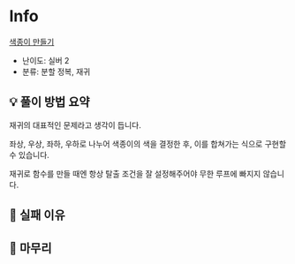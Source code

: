 # Info
[색종이 만들기](https://boj.kr/2630)

- 난이도: 실버 2
- 분류: 분할 정복, 재귀

## 💡 풀이 방법 요약

재귀의 대표적인 문제라고 생각이 듭니다.

좌상, 우상, 좌하, 우하로 나누어 색종이의 색을 결정한 후, 이를 합쳐가는 식으로 구현할 수 있습니다.

재귀로 함수를 만들 때엔 항상 탈출 조건을 잘 설정해주어야 무한 루프에 빠지지 않습니다.

## 👀 실패 이유

## 🙂 마무리
